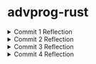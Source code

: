 # advprog-rust

<html lang="en">
<details>
<summary>Commit 1 Reflection</summary>

1. You may need to check the Rust documentation to understand what is inside the handle_connection method. Write as reflection notes in the Readme.md. Write it nicely.

What is inside the handle_connection method?
I'll start from the function signature:

```rust
fn handle_connection(mut stream: TcpStream) {
```
handle_connection takes a variable `stream` with the type `TcpStream` as an argument, which is a connection to a client. The `mut` keyword means that handle_connection can modify `stream`.

```rust
let buf_reader = BufReader::new(&mut stream);
```
Binding the `BufReader::new(&mut stream)` value to the `buf_reader` variable. `BufReader::new(&mut stream)` creates a buffered reader around `stream`.
`BufReader` is used to help improve efficiency by reading data in chunks instead of reading byte by byte. `&mut stream` is referenced to ensure that `BufReader` can still read from `TcpStream`.

```rust
let http_request: Vec<_> = buf_reader
    .lines()
    .map(|result| result.unwrap())
    .take_while(|line| !line.is_empty())
    .collect();
```
`.lines()` returns an iterator over lines from the stream. 
`.map(|result| result.unwrap())`is used because each line read is wrapped in a `Result<String, Error>`, so `.unwrap()` is used to extract the `String`, assuming it is valid.
`.take_while(|line| !line.is_empty())` keeps reading lines until an empty line (`""`) is encountered. In an HTTP request, an empty line separates the headers from the body.
`.collect()` collects the processed lines into a `Vec<String>`.

In summary, it reads the HTTP request line by line, storing the request method, URL, and headers in a `Vec<String>` in the `http_request` variable. It stops reading when it encounters an empty line, which marks the end of the request headers.

Then, the last line:
```rust
println!("Request: {:#?}", http_request);
```
`println!` prints the collected HTTP request lines in an organized format (`{:#?}`). This helps in debugging by showing the full request received from the client.
</details>

<details>
<summary>Commit 2 Reflection</summary>
<img src="commit2.png" alt="html page message"> 

2. You may need to read more regarding some of text that your program should write to the browser such “Content-Length” and others, check the chapter 20 or other resources on that. Write your own reflection of what you have learned about the new code the handle_connection.

The new code no longer just reads the request and prints it—now it also sends an HTTP response. The function now reads an HTML file (`hello.html`) and sends its contents back as the response body.

The code for reading the request is the same as before:
```rust
fn handle_connection(mut stream: TcpStream) {
    let buf_reader = BufReader::new(&mut stream);
    let http_request: Vec<_> = buf_reader
        .lines()
        .map(|result| result.unwrap())
        .take_while(|line| !line.is_empty())
        .collect();
```

```rust
let status_line = "HTTP/1.1 200 OK";
```
Defines the HTTP status line, which tells the client that the request was successful (`200 OK`).

```rust
let contents = fs::read_to_string("hello.html").unwrap();
```
Reads the file `"hello.html"` from disk. `.unwrap()` assumes the file exists and will crash the program if it doesn't.

```rust
let length = contents.len();
```
Calculates the length of the file in bytes (needed for the `Content-Length` header).

```rust
let response =
    format!("{status_line}\r\nContent-Length:
{length}\r\n\r\n{contents}");
```
Constructs the full HTTP response:
  ```
  HTTP/1.1 200 OK
  Content-Length: <file size>
  
  <file contents>
  ```
`\r\n` (carriage return + newline) separates HTTP headers properly. The extra `\r\n\r\n` marks the end of the headers before sending the body.

```rust
stream.write_all(response.as_bytes()).unwrap();
```
Converts the response into bytes and writes it to the `stream`, sending it to the client. `.unwrap()` ensures the function panics if sending fails.
</details>
<details>
<summary>Commit 3 Reflection</summary>
<img src="commit3.png" alt="404 page message"> 

3. You better do up to the refactoring one, and you need to explain in your reflection notes, how
to split between response and why the refactoring is needed. You also need to capture your
own screen shot, with your own message.

We can do splitting between responses by checking the request_line to see if it equals the request line of a GET request to the / path. If it does, the if block returns the contents of our `hello.html` file.
If the request_line does not equal the GET request to the / path, it means we’ve received some other request. 

Refactoring is needed because the initial if else clauses have a lot of repetition. They both read files and write the contents of the files to the stream. The only differences are the status line and the filename. The code can be more concise by pulling out those differences into separate if and else lines that will assign the values of the status line and the filename to variables; we can then use those variables unconditionally in the code to read the file and write the response.

This makes it easier to see the difference between the two cases, and it means we have only one place to update the code if we want to change how the file reading and response writing work. 
</details>
<details>
<summary>Commit 4 Reflection</summary>

4. Let’s open two of browser windows, try 127.0.0.1/sleep in one of them, and try in other windows 127.0.0.1. Pay attention that the browser take some time to load. You can imagine if many users try to access it. See how it works and try to understand why it works like that.

The first arm is the same as the if block from our previous code. The second arm matches a request to /sleep. When that request is received, the server will sleep for 5 seconds before rendering the successful HTML page. The third arm is the same as the else block from the previous code.

This reveals that our server is quite primitive, as real libraries would handle the recognition of multiple requests in a more elegant way.

If you enter the / URI a few times, as before, you’ll see it respond quickly. But if you enter /sleep and then load /, you’ll see that / waits until sleep has slept for its full 5 seconds before loading.

This happens because the server is blocking—it processes requests one at a time (or with limited concurrency).
</details>
</html>